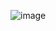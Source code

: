 ![image](https://github.com/dasmeh/UKGM_Humangenetik_PROTEINS/assets/6492012/fa3b1c4f-6b6c-4703-ac6f-c38930afe766)
